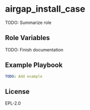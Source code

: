 airgap_install_case
===================

TODO: Summarize role

Role Variables
--------------

TODO: Finish documentation


Example Playbook
----------------

```yaml
TODO: Add example
```

License
-------

EPL-2.0
